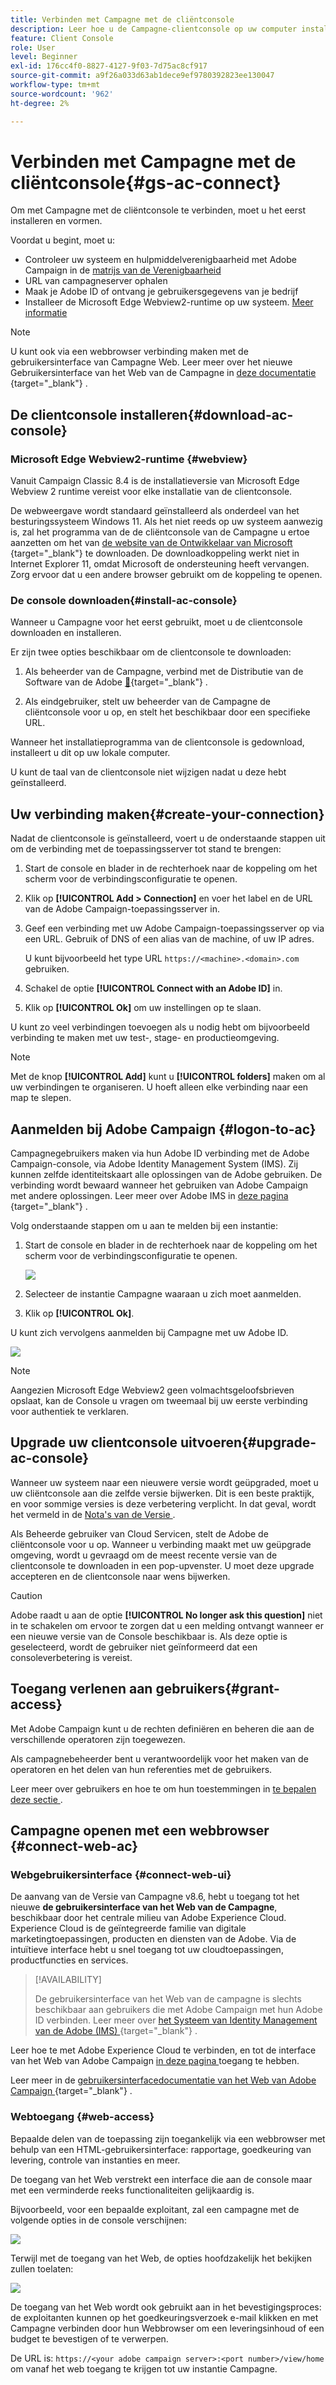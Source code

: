 ```yaml
---
title: Verbinden met Campagne met de cliëntconsole
description: Leer hoe u de Campagne-clientconsole op uw computer installeert en verbinding maakt met Adobe Campaign
feature: Client Console
role: User
level: Beginner
exl-id: 176cc4f0-8827-4127-9f03-7d75ac8cf917
source-git-commit: a9f26a033d63ab1dece9ef9780392823ee130047
workflow-type: tm+mt
source-wordcount: '962'
ht-degree: 2%

---
```


# Verbinden met Campagne met de cliëntconsole{#gs-ac-connect}

Om met Campagne met de cliëntconsole te verbinden, moet u het eerst installeren en vormen.

Voordat u begint, moet u:

* Controleer uw systeem en hulpmiddelverenigbaarheid met Adobe Campaign in de [ matrijs van de Verenigbaarheid ](compatibility-matrix.md)
* URL van campagneserver ophalen
* Maak je Adobe ID of ontvang je gebruikersgegevens van je bedrijf
* Installeer de Microsoft Edge Webview2-runtime op uw systeem. [Meer informatie](#webview)


>[!NOTE]
>
>U kunt ook via een webbrowser verbinding maken met de gebruikersinterface van Campagne Web. Leer meer over het nieuwe Gebruikersinterface van het Web van de Campagne in [ deze documentatie ](https://experienceleague.adobe.com/docs/campaign-web/v8/campaign-web-home.html){target="_blank"} .


## De clientconsole installeren{#download-ac-console}

### Microsoft Edge Webview2-runtime {#webview}

Vanuit Campaign Classic 8.4 is de installatieversie van Microsoft Edge Webview 2 runtime vereist voor elke installatie van de clientconsole.

De webweergave wordt standaard geïnstalleerd als onderdeel van het besturingssysteem Windows 11. Als het niet reeds op uw systeem aanwezig is, zal het programma van de de cliëntconsole van de Campagne u ertoe aanzetten om het van [ de website van de Ontwikkelaar van Microsoft ](http://www.adobe.com/go/acc-ms-webview2-runtime-download){target="_blank"}  te downloaden. De downloadkoppeling werkt niet in Internet Explorer 11, omdat Microsoft de ondersteuning heeft vervangen. Zorg ervoor dat u een andere browser gebruikt om de koppeling te openen.

### De console downloaden{#install-ac-console}

Wanneer u Campagne voor het eerst gebruikt, moet u de clientconsole downloaden en installeren.

Er zijn twee opties beschikbaar om de clientconsole te downloaden:

1. Als beheerder van de Campagne, verbind met de Distributie van de Software van de Adobe [&#128279;](https://experience.adobe.com/#/downloads/content/software-distribution/en/campaign.html){target="_blank"} .

1. Als eindgebruiker, stelt uw beheerder van de Campagne de cliëntconsole voor u op, en stelt het beschikbaar door een specifieke URL.

Wanneer het installatieprogramma van de clientconsole is gedownload, installeert u dit op uw lokale computer.

U kunt de taal van de clientconsole niet wijzigen nadat u deze hebt geïnstalleerd.

## Uw verbinding maken{#create-your-connection}

Nadat de clientconsole is geïnstalleerd, voert u de onderstaande stappen uit om de verbinding met de toepassingsserver tot stand te brengen:

1. Start de console en blader in de rechterhoek naar de koppeling om het scherm voor de verbindingsconfiguratie te openen.

1. Klik op **[!UICONTROL Add > Connection]** en voer het label en de URL van de Adobe Campaign-toepassingsserver in.

1. Geef een verbinding met uw Adobe Campaign-toepassingsserver op via een URL. Gebruik of DNS of een alias van de machine, of uw IP adres.

   U kunt bijvoorbeeld het type URL `https://<machine>.<domain>.com` gebruiken.

1. Schakel de optie **[!UICONTROL Connect with an Adobe ID]** in.

1. Klik op **[!UICONTROL Ok]** om uw instellingen op te slaan.

U kunt zo veel verbindingen toevoegen als u nodig hebt om bijvoorbeeld verbinding te maken met uw test-, stage- en productieomgeving.

>[!NOTE]
>
>Met de knop **[!UICONTROL Add]** kunt u **[!UICONTROL folders]** maken om al uw verbindingen te organiseren. U hoeft alleen elke verbinding naar een map te slepen.

## Aanmelden bij Adobe Campaign {#logon-to-ac}

Campagnegebruikers maken via hun Adobe ID verbinding met de Adobe Campaign-console, via Adobe Identity Management System (IMS). Zij kunnen zelfde identiteitskaart alle oplossingen van de Adobe gebruiken. De verbinding wordt bewaard wanneer het gebruiken van Adobe Campaign met andere oplossingen. Leer meer over Adobe IMS in [ deze pagina ](https://helpx.adobe.com/enterprise/using/identity.html){target="_blank"} .

Volg onderstaande stappen om u aan te melden bij een instantie:

1. Start de console en blader in de rechterhoek naar de koppeling om het scherm voor de verbindingsconfiguratie te openen.

   ![](assets/connectToCampaign.png)

1. Selecteer de instantie Campagne waaraan u zich moet aanmelden.

1. Klik op **[!UICONTROL Ok]**.

U kunt zich vervolgens aanmelden bij Campagne met uw Adobe ID.

![](assets/adobeID.png)

>[!NOTE]
>
>Aangezien Microsoft Edge Webview2 geen volmachtsgeloofsbrieven opslaat, kan de Console u vragen om tweemaal bij uw eerste verbinding voor authentiek te verklaren.

## Upgrade uw clientconsole uitvoeren{#upgrade-ac-console}

Wanneer uw systeem naar een nieuwere versie wordt geüpgraded, moet u uw cliëntconsole aan die zelfde versie bijwerken. Dit is een beste praktijk, en voor sommige versies is deze verbetering verplicht. In dat geval, wordt het vermeld in de [ Nota&#39;s van de Versie ](release-notes.md).

Als Beheerde gebruiker van Cloud Servicen, stelt de Adobe de cliëntconsole voor u op. Wanneer u verbinding maakt met uw geüpgrade omgeving, wordt u gevraagd om de meest recente versie van de clientconsole te downloaden in een pop-upvenster. U moet deze upgrade accepteren en de clientconsole naar wens bijwerken.

>[!CAUTION]
>
>Adobe raadt u aan de optie **[!UICONTROL No longer ask this question]** niet in te schakelen om ervoor te zorgen dat u een melding ontvangt wanneer er een nieuwe versie van de Console beschikbaar is. Als deze optie is geselecteerd, wordt de gebruiker niet geïnformeerd dat een consoleverbetering is vereist.
>



## Toegang verlenen aan gebruikers{#grant-access}

Met Adobe Campaign kunt u de rechten definiëren en beheren die aan de verschillende operatoren zijn toegewezen.

Als campagnebeheerder bent u verantwoordelijk voor het maken van de operatoren en het delen van hun referenties met de gebruikers.

Leer meer over gebruikers en hoe te om hun toestemmingen in [ te bepalen deze sectie ](gs-permissions.md).


## Campagne openen met een webbrowser {#connect-web-ac}

### Webgebruikersinterface {#connect-web-ui}

De aanvang van de Versie van Campagne v8.6, hebt u toegang tot het nieuwe **de gebruikersinterface van het Web van de Campagne**, beschikbaar door het centrale milieu van Adobe Experience Cloud. Experience Cloud is de geïntegreerde familie van digitale marketingtoepassingen, producten en diensten van de Adobe. Via de intuïtieve interface hebt u snel toegang tot uw cloudtoepassingen, productfuncties en services.

>[!AVAILABILITY]
>
>De gebruikersinterface van het Web van de campagne is slechts beschikbaar aan gebruikers die met Adobe Campaign met hun Adobe ID verbinden. Leer meer over [ het Systeem van Identity Management van de Adobe (IMS) ](https://helpx.adobe.com/enterprise/using/identity.html){target="_blank"} .
>

Leer hoe te met Adobe Experience Cloud te verbinden, en tot de interface van het Web van Adobe Campaign [ in deze pagina ](campaign-ui.md#ac-web-ui) toegang te hebben.

Leer meer in de [ gebruikersinterfacedocumentatie van het Web van Adobe Campaign ](https://experienceleague.adobe.com/en/docs/campaign-web/v8/campaign-web-home){target="_blank"} .

### Webtoegang {#web-access}

Bepaalde delen van de toepassing zijn toegankelijk via een webbrowser met behulp van een HTML-gebruikersinterface: rapportage, goedkeuring van levering, controle van instanties en meer.

De toegang van het Web verstrekt een interface die aan de console maar met een verminderde reeks functionaliteiten gelijkaardig is.

Bijvoorbeeld, voor een bepaalde exploitant, zal een campagne met de volgende opties in de console verschijnen:

![](assets/campaign-from-console.png)

Terwijl met de toegang van het Web, de opties hoofdzakelijk het bekijken zullen toelaten:

![](assets/campaign-from-web.png)

De toegang van het Web wordt ook gebruikt aan in het bevestigingsproces: de exploitanten kunnen op het goedkeuringsverzoek e-mail klikken en met Campagne verbinden door hun Webbrowser om een leveringsinhoud of een budget te bevestigen of te verwerpen.

De URL is: `https://<your adobe campaign server>:<port number>/view/home` om vanaf het web toegang te krijgen tot uw instantie Campagne.
